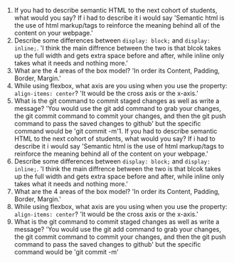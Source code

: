 1. If you had to describe semantic HTML to the next cohort of students, what would you say?
If i had to describe it i would say 'Semantic html is the use of html markup/tags to reinforce the meaning behind all of the content on your webpage.'
2. Describe some differences between ```display: block;``` and ```display: inline;```.
'I think the main diffrence between the two is that blcok takes up the full width and gets extra space before and after, while inline only takes what it needs and nothing more.'
3. What are the 4 areas of the box model?
'In order its Content, Padding, Border, Margin.'
4. While using flexbox, what axis are you using when you use the property: ```align-items: center```?
'It would be the cross axis or the x-axis.'
5. What is the git command to commit staged changes as well as write a message? 
'You would use the git add command to grab your changes, the git commit command to commit your changes, and then the git push command to pass the saved changes to github'
but the specific command would be       'git commit -m'1. If you had to describe semantic HTML to the next cohort of students, what would you say?
If i had to describe it i would say 'Semantic html is the use of html markup/tags to reinforce the meaning behind all of the content on your webpage.'
2. Describe some differences between ```display: block;``` and ```display: inline;```.
'I think the main diffrence between the two is that blcok takes up the full width and gets extra space before and after, while inline only takes what it needs and nothing more.'
3. What are the 4 areas of the box model?
'In order its Content, Padding, Border, Margin.'
4. While using flexbox, what axis are you using when you use the property: ```align-items: center```?
'It would be the cross axis or the x-axis.'
5. What is the git command to commit staged changes as well as write a message? 
'You would use the git add command to grab your changes, the git commit command to commit your changes, and then the git push command to pass the saved changes to github'
but the specific command would be       'git commit -m'